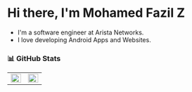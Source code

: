 # Hi there, I'm Mohamed Fazil Z
- I'm a software engineer at Arista Networks.
- I love developing Android Apps and Websites.

### 📊 **GitHub Stats**

<table>
  <tr>
    <td valign="top" width="50%">
      <img src="https://github-readme-stats.vercel.app/api?username=fazil2003&show_icons=true&count_private=true&hide_border=true" align="left" style="width: 100%" />
    </td>
    <td valign="top" width="50%">
      <img src="https://github-readme-stats.vercel.app/api/top-langs/?username=fazil2003&langs_count=10hide_border=true&layout=compact" align="left" style="width: 100%" />
    </td>
  </tr>
</table>

<!-- [![Hits](https://hits.seeyoufarm.com/api/count/incr/badge.svg?url=https%3A%2F%2Fgithub.com%2Ffazil2003%2Feasydsi&count_bg=%2379C83D&title_bg=%23555555&icon=&icon_color=%23E7E7E7&title=hits&edge_flat=false)](https://hits.seeyoufarm.com) -->

<!--
![visitors](https://visitor-badge.glitch.me/badge?page_id=samyukthagopalsamy.samyukthagopalsamy) 
-->

